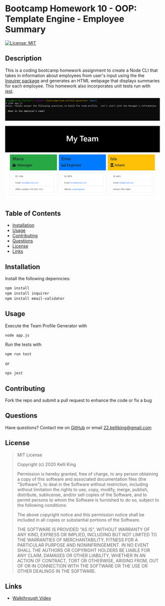 # Bootcamp Homework 10 - OOP: Template Engine - Employee Summary

[![License: MIT](https://img.shields.io/badge/License-MIT-yellow.svg)](https://opensource.org/licenses/MIT)
## Description
This is a coding bootcamp homework assignment to create a Node CLI that takes in information about employees from user's input using the the [Inquirer package](https://www.npmjs.com/package/inquirer) and generates an HTML webpage that displays summaries for each employee. This homework also incorporates unit tests run with [jest](https://jestjs.io/). 

![CLI](./assets/inquirer.png)

![Rendered HTML](./assets/rendered-html.png)


## Table of Contents
* [Installation](#Installation)
* [Usage](#Usage)
* [Contributing](#Contributing)
* [Questions](#Questions)
* [License](#License)
* [Links](#Links)
## Installation
Install the following depenncies: 
```bash
npm install
npm install inquirer
npm install email-validator
```
## Usage
Execute the Team Profile Generator with 
```bash
node app.js
```
Run the tests with 
```bash
npm run test
```
or
```bash
npx jest
```

## Contributing
Fork the repo and submit a pull request to enhance the code or fix a bug
## Questions
Have questions?  Contact me on [GitHub](https://github.com/thorgriffs) or email <22.kelliking@gmail.com>
## License

  >MIT License
  >
  >Copyright (c) 2020 Kelli King
  >
  >Permission is hereby granted, free of charge, to any person obtaining a copy
  of this software and associated documentation files (the "Software"), to deal
  in the Software without restriction, including without limitation the rights
  to use, copy, modify, merge, publish, distribute, sublicense, and/or sell
  copies of the Software, and to permit persons to whom the Software is
  furnished to do so, subject to the following conditions:
  >
  >The above copyright notice and this permission notice shall be included in all
  copies or substantial portions of the Software.
  >
  >THE SOFTWARE IS PROVIDED "AS IS", WITHOUT WARRANTY OF ANY KIND, EXPRESS OR
  IMPLIED, INCLUDING BUT NOT LIMITED TO THE WARRANTIES OF MERCHANTABILITY,
  FITNESS FOR A PARTICULAR PURPOSE AND NONINFRINGEMENT. IN NO EVENT SHALL THE
  AUTHORS OR COPYRIGHT HOLDERS BE LIABLE FOR ANY CLAIM, DAMAGES OR OTHER
  LIABILITY, WHETHER IN AN ACTION OF CONTRACT, TORT OR OTHERWISE, ARISING FROM,
  OUT OF OR IN CONNECTION WITH THE SOFTWARE OR THE USE OR OTHER DEALINGS IN THE
  SOFTWARE.

## Links
* [Walkthrough Video](https://drive.google.com/file/d/1-JcoHCIryS8qfPAk8ecfMhNjoX7VoMk0/view)
